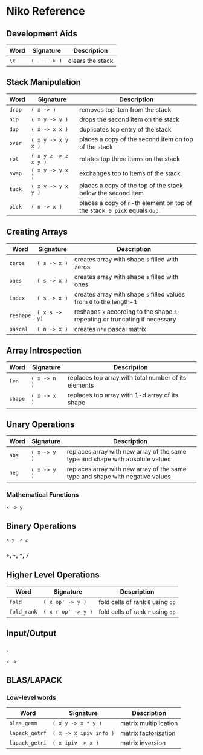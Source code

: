 # Niko Reference

## Development Aids

|Word|Signature|Description|
|---|---|---|
|`\c`|`( ... -> )`|clears the stack

## Stack Manipulation

|Word|Signature|Description|
|---|---|---|
|`drop`|`( x -> )`|removes top item from the stack
|`nip`|`( x y -> y )`|drops the second item on the stack
|`dup`|`( x -> x x )`| duplicates top entry of the stack
| `over`|`( x y -> x y x )`|places a copy of the second item on top of the stack
|`rot`|`( x y z -> z x y )`|rotates top three items on the stack
|`swap`|`( x y -> y x )`|exchanges top to items of the stack
|`tuck`|`( x y -> y x y )`|places a copy of the top of the stack below the second item
|`pick`|`( n -> x )`| places a copy of `n`-th element on top of the stack. `0 pick` equals `dup`.

## Creating Arrays

|Word|Signature|Description|
|---|---|---|
|`zeros`|`( s -> x )`|creates array with shape `s` filled with zeros
|`ones`|`( s -> x )`|creates array with shape `s` filled with ones
|`index`|`( s -> x )`|creates array with shape `s` filled values from `0` to the length-1
|`reshape`|`( x s -> y)`|reshapes `x` according to the shape `s` repeating or truncating if necessary
|`pascal`|`( n -> x )`|creates `n*n` pascal matrix


## Array Introspection

|Word|Signature|Description|
|---|---|---|
|`len`|`( x -> n )`|replaces top array with total number of its elements
|`shape`|`( x -> x )`|replaces top array with 1-d array of its shape

## Unary Operations

|Word|Signature|Description|
|---|---|---|
|`abs`|`( x -> y )`|replaces array with new array of the same type and shape with absolute values
|`neg`|`( x -> y )`|replaces array with new array of the same type and shape with negative values


### Mathematical Functions

`x -> y`

## Binary Operations

`x y -> z`

### `+`, `-`, `*`, `/`

## Higher Level Operations

|Word|Signature|Description|
|---|---|---|
|`fold`|`( x op' -> y )`| fold cells of rank `0` using `op`
|`fold_rank`|`( x r op' -> y )`| fold cells of rank `r` using `op`

## Input/Output

### `.`

`x ->`

## BLAS/LAPACK

### Low-level words

|Word|Signature|Description|
|---|---|---|
|`blas_gemm`|`( x y -> x * y )`|matrix multiplication
|`lapack_getrf`|`( x -> x ipiv info )`|matrix factorization
|`lapack_getri`|`( x ipiv -> x )`|matrix inversion
